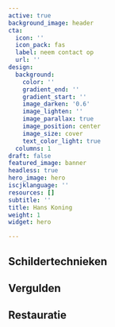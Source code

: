 ```yaml
---
active: true
background_image: header
cta:
  icon: ''
  icon_pack: fas
  label: neem contact op
  url: ''
design:
  background:
    color: ''
    gradient_end: ''
    gradient_start: ''
    image_darken: '0.6'
    image_lighten: ''
    image_parallax: true
    image_position: center
    image_size: cover
    text_color_light: true
  columns: 1
draft: false
featured_image: banner
headless: true
hero_image: hero
iscjklanguage: ''
resources: []
subtitle: ''
title: Hans Koning
weight: 1
widget: hero

---
```


## Schildertechnieken
## Vergulden
## Restauratie
